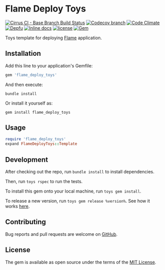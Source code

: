 # Flame Deploy Toys

[![Cirrus CI - Base Branch Build Status](https://img.shields.io/cirrus/github/AlexWayfer/flame_deploy_toys?style=flat-square)](https://cirrus-ci.com/github/AlexWayfer/flame_deploy_toys)
[![Codecov branch](https://img.shields.io/codecov/c/github/AlexWayfer/flame_deploy_toys/master.svg?style=flat-square)](https://codecov.io/gh/AlexWayfer/flame_deploy_toys)
[![Code Climate](https://img.shields.io/codeclimate/maintainability/AlexWayfer/flame_deploy_toys.svg?style=flat-square)](https://codeclimate.com/github/AlexWayfer/flame_deploy_toys)
[![Depfu](https://img.shields.io/depfu/AlexWayfer/benchmark_toys?style=flat-square)](https://depfu.com/repos/github/AlexWayfer/flame_deploy_toys)
[![Inline docs](https://inch-ci.org/github/AlexWayfer/flame_deploy_toys.svg?branch=master)](https://inch-ci.org/github/AlexWayfer/flame_deploy_toys)
[![license](https://img.shields.io/github/license/AlexWayfer/flame_deploy_toys.svg?style=flat-square)](https://github.com/AlexWayfer/flame_deploy_toys/blob/master/LICENSE.txt)
[![Gem](https://img.shields.io/gem/v/flame_deploy_toys.svg?style=flat-square)](https://rubygems.org/gems/flame_deploy_toys)

Toys template for deploying [Flame](https://github.com/AlexWayfer/flame)
application.

## Installation

Add this line to your application's Gemfile:

```ruby
gem 'flame_deploy_toys'
```

And then execute:

```shell
bundle install
```

Or install it yourself as:

```shell
gem install flame_deploy_toys
```

## Usage

```ruby
require 'flame_deploy_toys'
expand FlameDeployToys::Template
```

## Development

After checking out the repo, run `bundle install` to install dependencies.

Then, run `toys rspec` to run the tests.

To install this gem onto your local machine, run `toys gem install`.

To release a new version, run `toys gem release %version%`.
See how it works [here](https://github.com/AlexWayfer/gem_toys#release).

## Contributing

Bug reports and pull requests are welcome on [GitHub](https://github.com/AlexWayfer/flame_deploy_toys).

## License

The gem is available as open source under the terms of the
[MIT License](https://opensource.org/licenses/MIT).
